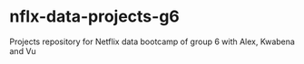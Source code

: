 # nflx-data-projects-g6
Projects repository for Netflix data bootcamp of group 6 with Alex, Kwabena and Vu
